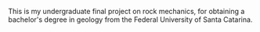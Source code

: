 This is my undergraduate final project on rock mechanics, for obtaining a bachelor's degree in geology from the Federal University of Santa Catarina.
